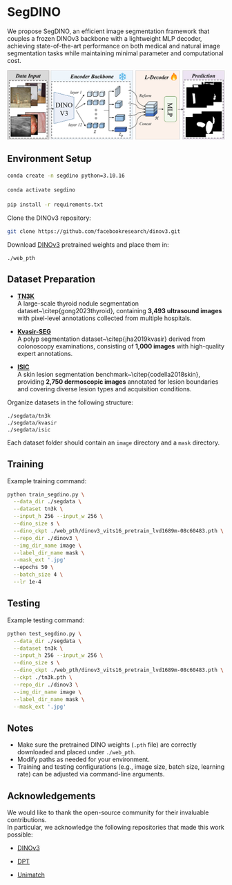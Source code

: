 # SegDINO
We propose SegDINO, an efficient image segmentation framework that couples a frozen DINOv3 backbone with a lightweight MLP decoder, achieving state-of-the-art performance on both medical and natural image segmentation tasks while maintaining minimal parameter and computational cost.

![](src/segdino_pic.png)


## Environment Setup

```bash
conda create -n segdino python=3.10.16

conda activate segdino

pip install -r requirements.txt
````

Clone the DINOv3 repository:

```bash
git clone https://github.com/facebookresearch/dinov3.git
```

Download [DINOv3](https://github.com/facebookresearch/dinov3)  pretrained weights and place them in:

```
./web_pth
```

## Dataset Preparation


- **[TN3K](https://github.com/haifangong/TRFE-Net-for-thyroid-nodule-segmentation)**  
  A large-scale thyroid nodule segmentation dataset~\citep{gong2023thyroid}, containing **3,493 ultrasound images** with pixel-level annotations collected from multiple hospitals.  

- **[Kvasir-SEG](https://datasets.simula.no/kvasir-seg/)**  
  A polyp segmentation dataset~\citep{jha2019kvasir} derived from colonoscopy examinations, consisting of **1,000 images** with high-quality expert annotations.  

- **[ISIC](https://challenge.isic-archive.com/data/#2017)**  
  A skin lesion segmentation benchmark~\citep{codella2018skin}, providing **2,750 dermoscopic images** annotated for lesion boundaries and covering diverse lesion types and acquisition conditions.  

Organize datasets in the following structure:

```
./segdata/tn3k
./segdata/kvasir
./segdata/isic
```

Each dataset folder should contain an `image` directory and a `mask` directory.

## Training

Example training command:

```bash
python train_segdino.py \
  --data_dir ./segdata \
  --dataset tn3k \
  --input_h 256 --input_w 256 \
  --dino_size s \
  --dino_ckpt ./web_pth/dinov3_vits16_pretrain_lvd1689m-08c60483.pth \
  --repo_dir ./dinov3 \
  --img_dir_name image \
  --label_dir_name mask \
  --mask_ext '.jpg'
  --epochs 50 \
  --batch_size 4 \
  --lr 1e-4
```

## Testing

Example testing command:

```bash
python test_segdino.py \
  --data_dir ./segdata \
  --dataset tn3k \
  --input_h 256 --input_w 256 \
  --dino_size s \
  --dino_ckpt ./web_pth/dinov3_vits16_pretrain_lvd1689m-08c60483.pth \
  --ckpt ./tn3k.pth \
  --repo_dir ./dinov3 \
  --img_dir_name image \
  --label_dir_name mask \
  --mask_ext '.jpg'
```

## Notes

* Make sure the pretrained DINO weights (`.pth` file) are correctly downloaded and placed under `./web_pth`.
* Modify paths as needed for your environment.
* Training and testing configurations (e.g., image size, batch size, learning rate) can be adjusted via command-line arguments.

## Acknowledgements

We would like to thank the open-source community for their invaluable contributions.  
In particular, we acknowledge the following repositories that made this work possible:

- [DINOv3](https://github.com/facebookresearch/dinov3)   

- [DPT](https://github.com/isl-org/DPT)

- [Unimatch](https://github.com/LiheYoung/UniMatch-V2)



